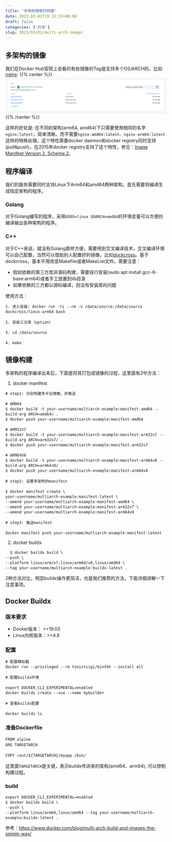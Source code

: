 ```yaml
---
title: "多架构镜像的构建"
date: 2022-03-01T19:33:37+08:00
draft: false
categories: ["开发"]
slug: 2022/03/01/multi-arch-image/
---
```



## 多架构的镜像

我们在Docker Hub官网上会看的有些镜像的Tag是支持多个OS/ARCH的，比如[nginx][3]:
{{% center %}}
![image](/images/posts/multi-arch-image/nginx_docker.png)
{{% /center %}}


这样的好处是: 在不同的架构(arm64, amd64)下只需要使用相同的名字`nginx:latest`，简单清晰。而不需要`nginx-amd64:latest`、`nginx-arm64:latest`这样的特殊处理。这个特性需要docker daemon和docker registry同时支持(pull&push)，在2015年docker registry支持了这个特性，参见：[Image Manifest Version 2, Schema 2][1]。


## 程序编译

我们的服务需要同时支持Linux下Arm64和amd64两种架构，首先需要将编译生成指定架构的程序。

### Golang

对于Golang编写的程序，采用`GOOS=linux GOARCH=amd64`的环境变量可以方便的编译输出各种架构的程序。

### C++

对于C++来说，就没有Golang那样方便，需要用到交叉编译技术，交叉编译环境可以自己配置，当然可以借助别人配置好的镜像，比如[dockcross][2]。基于dockcross，基本不用改变Makefile或者MakeList文件。需要注意：

* 假如依赖的第三方库非源码构建，需要自行安装(sudo apt install gcc-6-base:arm64)或者手工放置到lib目录
* 如果依赖的三方都以源码编译，则没有安装库的问题

使用方法：

```shell
1. 进入容器: docker run -ti --rm -v /data/source:/data/source dockcross/linux-arm64 bash

2. 安装三方库（option）

3. cd /data/source

4. make
```

## 镜像构建

多架构的程序编译出来后，下面是将其打包成镜像的过程，这里面有2中方法：

1. docker manifest

```
# step1: 分别构建多平台镜像，并推送

# AMD64
$ docker build -t your-username/multiarch-example:manifest-amd64 --build-arg ARCH=amd64/ .
$ docker push your-username/multiarch-example:manifest-amd64

# ARM32V7
$ docker build -t your-username/multiarch-example:manifest-arm32v7 --build-arg ARCH=arm32v7/ .
$ docker push your-username/multiarch-example:manifest-arm32v7

# ARM64V8
$ docker build -t your-username/multiarch-example:manifest-arm64v8 --build-arg ARCH=arm64v8/ .
$ docker push your-username/multiarch-example:manifest-arm64v8

# step2: 设置多架构的manifest

$ docker manifest create \
your-username/multiarch-example:manifest-latest \
--amend your-username/multiarch-example:manifest-amd64 \
--amend your-username/multiarch-example:manifest-arm32v7 \
--amend your-username/multiarch-example:manifest-arm64v8

# step3: 推送manifest

docker manifest push your-username/multiarch-example:manifest-latest
```

2. docker buildx

```
  $ docker buildx build \
--push \
--platform linux/arm/v7,linux/arm64/v8,linux/amd64 \
--tag your-username/multiarch-example:buildx-latest .
```

2种方法对比，明显buildx操作更简洁，也是我们推荐的方法，下面详细讲解一下注意事项。

## Docker Buildx

### 版本要求

* Docker版本： >=19.03
* Linux内核版本：>=4.8

### 配置

```
# 配置模拟器
docker run --privileged --rm tonistiigi/binfmt --install all

# 配置buildx环境

export DOCKER_CLI_EXPERIMENTAL=enabled
docker buildx create --use --name mybuilder

# 查看buildx配置

docker buildx ls
```

### 准备Dockerfile

```txt
FROM alpine
ARG TARGETARCH

COPY /out/${TARGETARCH}/myapp /bin/
```

这里面`TARGETARCH`是关键，表示buildx传进来的架构(amd64、arm64), 可以控制构建过程。

### build
```
export DOCKER_CLI_EXPERIMENTAL=enabled
$ docker buildx build \
--push \
--platform linux/arm64,linux/amd64 --tag your-username/multiarch-example:buildx-latest .
```

[1]: https://github.com/distribution/distribution/blob/release/2.3/docs/spec/manifest-v2-2.md
[2]: https://github.com/dockcross/dockcross
[3]: https://hub.docker.com/_/nginx?tab=tags

参考：https://www.docker.com/blog/multi-arch-build-and-images-the-simple-way/